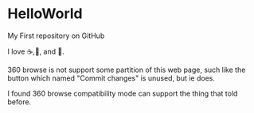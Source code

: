 HelloWorld
==========

My First repository on GitHub

I love :coffee:,:pizza:, and :dancer:.

360 browse is not support some partition of this web page, such like the button which named "Commit changes" is unused, but ie does.

I found 360 browse compatibility mode can support the thing that told before.
